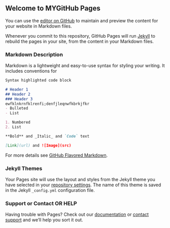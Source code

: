 ## Welcome to MYGitHub Pages

You can use the [editor on GitHub](https://github.com/Jitin20/THE-ACCIDENTAL-ONE/edit/master/README.md) to maintain and preview the content for your website in Markdown files.

Whenever you commit to this repository, GitHub Pages will run [Jekyll](https://jekyllrb.com/) to rebuild the pages in your site, from the content in your Markdown files.

### Markdown Description

Markdown is a lightweight and easy-to-use syntax for styling your writing. It includes conventions for

```markdown
Syntax highlighted code block

# Header 1
## Header 2
### Header 3
ewfklnkrnfklrenfi;denfjleqnwfkbrkjfkr
- Bulleted
- List

1. Numbered
2. List

**Bold** and _Italic_ and `Code` text

[Link](url) and ![Image](src)
```

For more details see [GitHub Flavored Markdown](https://guides.github.com/features/mastering-markdown/).

### Jekyll Themes

Your Pages site will use the layout and styles from the Jekyll theme you have selected in your [repository settings](https://github.com/Jitin20/THE-ACCIDENTAL-ONE/settings). The name of this theme is saved in the Jekyll `_config.yml` configuration file.

### Support or Contact OR HELP

Having trouble with Pages? Check out our [documentation](https://help.github.com/categories/github-pages-basics/) or [contact support](https://github.com/contact) and we’ll help you sort it out.
